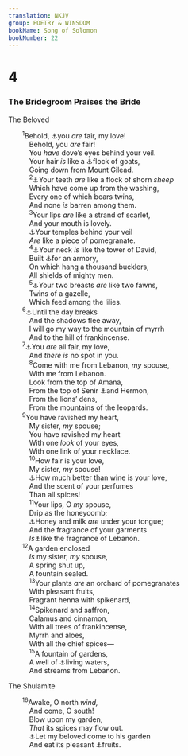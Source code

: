 ```yaml
---
translation: NKJV
group: POETRY & WINSDOM
bookName: Song of Solomon 
bookNumber: 22
---
```


<div class="title"><h1>4</h1><h3>The Bridegroom Praises the Bride</h3><p>The Beloved</p></div>
<span class="verse nha_4_1">  <sup>1</sup>Behold, <a data-toggle="tooltip" data-placement="bottom" title="Song 1:15; 5:12">⚓</a>you <i>are</i> fair, my love!<br/>   Behold, you <i>are</i> fair!<br/>   You <i>have</i> dove’s eyes behind your veil.<br/>   Your hair <i>is</i> like a <a data-toggle="tooltip" data-placement="bottom" title="Song 6:5">⚓</a>flock of goats,<br/>   Going down from Mount Gilead.<br/></span>
<span class="verse nha_4_2">   <sup>2</sup><a data-toggle="tooltip" data-placement="bottom" title="Song 6:6">⚓</a>Your teeth <i>are</i> like a flock of shorn <i>sheep</i><br/>   Which have come up from the washing,<br/>   Every one of which bears twins,<br/>   And none <i>is</i> barren among them.<br/></span>
<span class="verse nha_4_3">   <sup>3</sup>Your lips <i>are</i> like a strand of scarlet,<br/>   And your mouth is lovely.<br/>   <a data-toggle="tooltip" data-placement="bottom" title="Song 6:7">⚓</a>Your temples behind your veil<br/>   <i>Are</i> like a piece of pomegranate.<br/></span>
<span class="verse nha_4_4">   <sup>4</sup><a data-toggle="tooltip" data-placement="bottom" title="Song 7:4">⚓</a>Your neck <i>is</i> like the tower of David,<br/>   Built <a data-toggle="tooltip" data-placement="bottom" title="Neh. 3:19">⚓</a>for an armory,<br/>   On which hang a thousand bucklers,<br/>   All shields of mighty men.<br/></span>
<span class="verse nha_4_5">   <sup>5</sup><a data-toggle="tooltip" data-placement="bottom" title="Prov. 5:19; Song 7:3">⚓</a>Your two breasts <i>are</i> like two fawns,<br/>   Twins of a gazelle,<br/>   Which feed among the lilies.<br/></span>
<span class="verse nha_4_6">  <sup>6</sup><a data-toggle="tooltip" data-placement="bottom" title="Song 2:17">⚓</a>Until the day breaks<br/>   And the shadows flee away,<br/>   I will go my way to the mountain of myrrh<br/>   And to the hill of frankincense.<br/></span>
<span class="verse nha_4_7">  <sup>7</sup><a data-toggle="tooltip" data-placement="bottom" title="Song 1:15; Eph. 5:27">⚓</a>You <i>are</i> all fair, my love,<br/>   And <i>there</i> <i>is</i> no spot in you.<br/></span>
<span class="verse nha_4_8">   <sup>8</sup>Come with me from Lebanon, <i>my</i> spouse,<br/>   With me from Lebanon.<br/>   Look from the top of Amana,<br/>   From the top of Senir <a data-toggle="tooltip" data-placement="bottom" title="Deut. 3:9; 1 Chr. 5:23; Ezek. 27:5">⚓</a>and Hermon,<br/>   From the lions’ dens,<br/>   From the mountains of the leopards.<br/></span>
<span class="verse nha_4_9">  <sup>9</sup>You have ravished my heart,<br/>   My sister, <i>my</i> spouse;<br/>   You have ravished my heart<br/>   With one <i>look</i> of your eyes,<br/>   With one link of your necklace.<br/></span>
<span class="verse nha_4_10">   <sup>10</sup>How fair is your love,<br/>   My sister, <i>my</i> spouse!<br/>   <a data-toggle="tooltip" data-placement="bottom" title="Song 1:2, 4">⚓</a>How much better than wine is your love,<br/>   And the scent of your perfumes<br/>   Than all spices!<br/></span>
<span class="verse nha_4_11">   <sup>11</sup>Your lips, O <i>my</i> spouse,<br/>   Drip as the honeycomb;<br/>   <a data-toggle="tooltip" data-placement="bottom" title="Prov. 24:13, 14; Song 5:1">⚓</a>Honey and milk <i>are</i> under your tongue;<br/>   And the fragrance of your garments<br/>   <i>Is</i><a data-toggle="tooltip" data-placement="bottom" title="Gen. 27:27; Hos. 14:6, 7">⚓</a>like the fragrance of Lebanon.<br/></span>
<span class="verse nha_4_12">  <sup>12</sup>A garden enclosed<br/>   <i>Is</i> my sister, <i>my</i> spouse,<br/>   A spring shut up,<br/>   A fountain sealed.<br/></span>
<span class="verse nha_4_13">   <sup>13</sup>Your plants <i>are</i> an orchard of pomegranates<br/>   With pleasant fruits,<br/>   Fragrant henna with spikenard,<br/></span>
<span class="verse nha_4_14">   <sup>14</sup>Spikenard and saffron,<br/>   Calamus and cinnamon,<br/>   With all trees of frankincense,<br/>   Myrrh and aloes,<br/>   With all the chief spices—<br/></span>
<span class="verse nha_4_15">   <sup>15</sup>A fountain of gardens,<br/>   A well of <a data-toggle="tooltip" data-placement="bottom" title="Zech. 14:8; John 4:10; 7:38">⚓</a>living waters,<br/>   And streams from Lebanon.<br/></span>
<div class="title"><p>The Shulamite</p></div>
<span class="verse nha_4_16">  <sup>16</sup>Awake, O north <i>wind,</i><br/>   And come, O south!<br/>   Blow upon my garden,<br/>   <i>That</i> its spices may flow out.<br/>   <a data-toggle="tooltip" data-placement="bottom" title="Song 5:1">⚓</a>Let my beloved come to his garden<br/>   And eat its pleasant <a data-toggle="tooltip" data-placement="bottom" title="Song 7:13">⚓</a>fruits.<br/></span>
